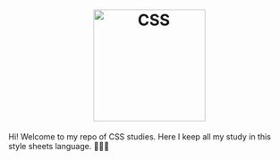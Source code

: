 <h1 align="center">
    <img alt="CSS" title="#CSS" src="https://upload.wikimedia.org/wikipedia/commons/thumb/d/d5/CSS3_logo_and_wordmark.svg/1200px-CSS3_logo_and_wordmark.svg.png" width="200px" />
</h1>

Hi! Welcome to my repo of CSS studies. Here I keep all my study in this style sheets language. :rocket::rocket::rocket:
